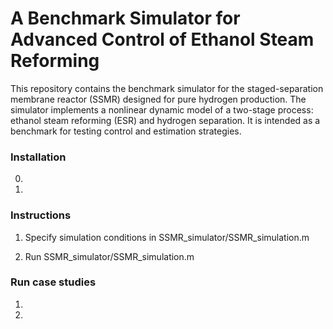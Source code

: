 # A Benchmark Simulator for Advanced Control of Ethanol Steam Reforming
This repository contains the benchmark simulator for the staged-separation membrane reactor (SSMR) designed for pure hydrogen production. The simulator implements a nonlinear dynamic model of a two-stage process: ethanol steam reforming (ESR) and hydrogen separation. It is intended as a benchmark for testing control and estimation strategies.

### Installation

0. 

1. 

### Instructions

1. Specify simulation conditions in SSMR_simulator/SSMR_simulation.m 

2. Run SSMR_simulator/SSMR_simulation.m 

### Run case studies

1.

2.
